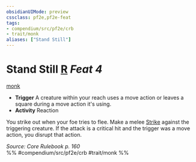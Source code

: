 ```yaml
---
obsidianUIMode: preview
cssclass: pf2e,pf2e-feat
tags:
- compendium/src/pf2e/crb
- trait/monk
aliases: ["Stand Still"]
---
```

# Stand Still  [R](chapter-9-playing-the-game.md#Actions "Reaction") *Feat 4*  
[monk](Reference/Rules/Traits/monk.md "Monk Class Trait")  

- **Trigger** A creature within your reach uses a move action or leaves a square during a move action it's using.
- **Activity** Reaction

You strike out when your foe tries to flee. Make a melee [Strike](strike.md) against the triggering creature. If the attack is a critical hit and the trigger was a move action, you disrupt that action.

*Source: Core Rulebook p. 160*  
%% #compendium/src/pf2e/crb #trait/monk %%